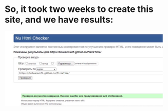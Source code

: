 # So, it took two weeks to create this site, and we have results:
![Image alt](https://github.com/BoleanSwift/PizzaTime/blob/main/screenshot.jpg)

